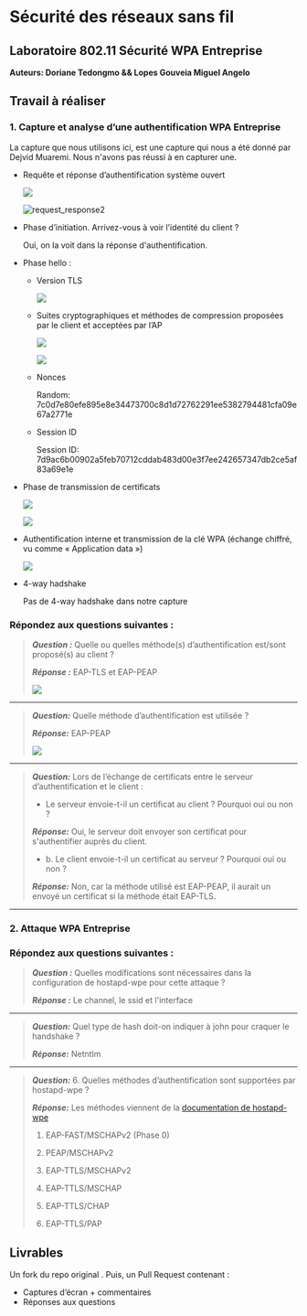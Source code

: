 # Sécurité des réseaux sans fil

## Laboratoire 802.11 Sécurité WPA Entreprise

__Auteurs: Doriane Tedongmo && Lopes Gouveia Miguel Angelo__



## Travail à réaliser

### 1. Capture et analyse d’une authentification WPA Entreprise

La capture que nous utilisons ici, est une capture qui nous a été donné par Dejvid Muaremi. Nous n'avons pas réussi à en capturer une.

- Requête et réponse d’authentification système ouvert

  ![](images/request_response1.JPG)

  ![request_response2](images/request_response2.JPG)

  

- Phase d’initiation. Arrivez-vous à voir l’identité du client ?

  Oui, on la voit dans la réponse d'authentification.

- Phase hello :

  - Version TLS

    ![](images/tls.JPG)

  - Suites cryptographiques et méthodes de compression proposées par le client et acceptées par l’AP

    ![](images/ciphersuite.JPG)

    ![](images/ciphersuiteServer.JPG)

  - Nonces

    Random: 7c0d7e80efe895e8e34473700c8d1d72762291ee5382794481cfa09e67a2771e

  - Session ID

    Session ID: 7d9ac6b00902a5feb70712cddab483d00e3f7ee242657347db2ce5af83a69e1e

- Phase de transmission de certificats

  ![](images/certificat.JPG)

  ![](images/change.JPG)

- Authentification interne et transmission de la clé WPA (échange chiffré, vu comme « Application data »)

  ![](images/authenti.JPG)

- 4-way hadshake

  Pas de 4-way hadshake dans notre capture

### Répondez aux questions suivantes :

> **_Question :_** Quelle ou quelles méthode(s) d’authentification est/sont proposé(s) au client ?
>
> **_Réponse :_** EAP-TLS et EAP-PEAP
>
> ![](images/methode_co.JPG)

---

> **_Question:_** Quelle méthode d’authentification est utilisée ?
>
> **_Réponse:_** EAP-PEAP
>
> ![](images/type.JPG)

---

> **_Question:_** Lors de l’échange de certificats entre le serveur d’authentification et le client :
> 
> - Le serveur envoie-t-il un certificat au client ? Pourquoi oui ou non ?
> 
> **_Réponse:_** Oui, le serveur doit envoyer son certificat pour s'authentifier auprès du client.
> 
> - b.	Le client envoie-t-il un certificat au serveur ? Pourquoi oui ou non ?
> 
> **_Réponse:_** Non, car la méthode utilisé est EAP-PEAP, il aurait un envoyé un certificat si la méthode était EAP-TLS.

---

### 2. Attaque WPA Entreprise

### Répondez aux questions suivantes :

> **_Question :_** Quelles modifications sont nécessaires dans la configuration de hostapd-wpe pour cette attaque ?
> 
> **_Réponse :_**  Le channel, le ssid et l'interface

---

> **_Question:_** Quel type de hash doit-on indiquer à john pour craquer le handshake ?
> 
> **_Réponse:_**  Netntlm

---

> **_Question:_** 6.	Quelles méthodes d’authentification sont supportées par hostapd-wpe ?
>
> **_Réponse:_** Les méthodes viennent de la [documentation de hostapd-wpe](https://tools.kali.org/wireless-attacks/hostapd-wpe)
>
> 1. EAP-FAST/MSCHAPv2 (Phase 0)
>
> 2. PEAP/MSCHAPv2
>
> 3. EAP-TTLS/MSCHAPv2
>
> 4. EAP-TTLS/MSCHAP
>
> 5. EAP-TTLS/CHAP
>
> 6. EAP-TTLS/PAP




## Livrables

Un fork du repo original . Puis, un Pull Request contenant :

-	Captures d’écran + commentaires
-	Réponses aux questions
